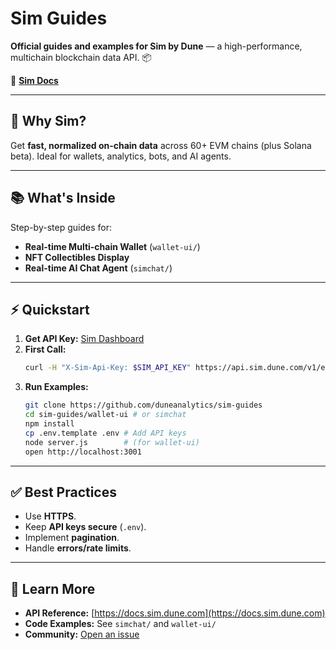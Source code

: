 # Sim Guides

**Official guides and examples for Sim by Dune** — a high-performance, multichain blockchain data API. 📦

🔗 [**Sim Docs**](https://docs.sim.dune.com/)

-----

## 🚀 Why Sim?

Get **fast, normalized on-chain data** across 60+ EVM chains (plus Solana beta). Ideal for wallets, analytics, bots, and AI agents.

-----

## 📚 What's Inside

Step-by-step guides for:

  * **Real-time Multi-chain Wallet** (`wallet-ui/`)
  * **NFT Collectibles Display**
  * **Real-time AI Chat Agent** (`simchat/`)

-----

## ⚡ Quickstart

1.  **Get API Key:** [Sim Dashboard](https://www.google.com/search?q=https://docs.sim.dune.com/guides/api-keys)
2.  **First Call:**
    ```bash
    curl -H "X-Sim-Api-Key: $SIM_API_KEY" https://api.sim.dune.com/v1/evm/balances/0xd8da6...6045
    ```
3.  **Run Examples:**
    ```bash
    git clone https://github.com/duneanalytics/sim-guides
    cd sim-guides/wallet-ui # or simchat
    npm install
    cp .env.template .env # Add API keys
    node server.js        # (for wallet-ui)
    open http://localhost:3001
    ```

-----

## ✅ Best Practices

  * Use **HTTPS**.
  * Keep **API keys secure** (`.env`).
  * Implement **pagination**.
  * Handle **errors/rate limits**.

-----

## 🔗 Learn More

  * **API Reference:** [https://docs.sim.dune.com](https://docs.sim.dune.com)
  * **Code Examples:** See `simchat/` and `wallet-ui/`
  * **Community:** [Open an issue](https://www.google.com/search?q=https://github.com/duneanalytics/sim-guides/issues)
